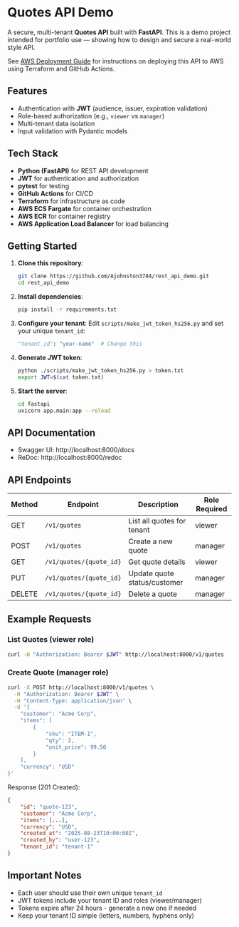 # Quotes API Demo

A secure, multi-tenant **Quotes API** built with **FastAPI**. This is a demo project intended for portfolio use — showing how to design and secure a real-world style API.

See [AWS Deployment Guide](docs/aws_deployment.md) for instructions on deploying this API to AWS using Terraform and GitHub Actions.

## Features
- Authentication with **JWT** (audience, issuer, expiration validation)
- Role-based authorization (e.g., `viewer` vs `manager`)
- Multi-tenant data isolation
- Input validation with Pydantic models

## Tech Stack
- **Python (FastAPI)** for REST API development
- **JWT** for authentication and authorization
- **pytest** for testing
- **GitHub Actions** for CI/CD
- **Terraform** for infrastructure as code
- **AWS ECS Fargate** for container orchestration
- **AWS ECR** for container registry
- **AWS Application Load Balancer** for load balancing

## Getting Started

1. **Clone this repository**:
   ```bash
   git clone https://github.com/Ajohnston3784/rest_api_demo.git
   cd rest_api_demo
   ```

2. **Install dependencies**:
   ```bash
   pip install -r requirements.txt
   ```

3. **Configure your tenant**:
   Edit `scripts/make_jwt_token_hs256.py` and set your unique `tenant_id`:
   ```python
   "tenant_id": "your-name"  # Change this
   ```

4. **Generate JWT token**:
   ```bash
   python ./scripts/make_jwt_token_hs256.py > token.txt
   export JWT=$(cat token.txt)
   ```

5. **Start the server**:
   ```bash
   cd fastapi
   uvicorn app.main:app --reload
   ```

## API Documentation
- Swagger UI: http://localhost:8000/docs
- ReDoc: http://localhost:8000/redoc

## API Endpoints

| Method | Endpoint | Description | Role Required |
|--------|----------|-------------|---------------|
| GET | `/v1/quotes` | List all quotes for tenant | viewer |
| POST | `/v1/quotes` | Create a new quote | manager |
| GET | `/v1/quotes/{quote_id}` | Get quote details | viewer |
| PUT | `/v1/quotes/{quote_id}` | Update quote status/customer | manager |
| DELETE | `/v1/quotes/{quote_id}` | Delete a quote | manager |

## Example Requests

### List Quotes (viewer role)
```bash
curl -H "Authorization: Bearer $JWT" http://localhost:8000/v1/quotes
```

### Create Quote (manager role)
```bash
curl -X POST http://localhost:8000/v1/quotes \
  -H "Authorization: Bearer $JWT" \
  -H "Content-Type: application/json" \
  -d '{
    "customer": "Acme Corp",
    "items": [
        {
            "sku": "ITEM-1",
            "qty": 2,
            "unit_price": 99.50
        }
    ],
    "currency": "USD"
}'
```

Response (201 Created):
```json
{
    "id": "quote-123",
    "customer": "Acme Corp",
    "items": [...],
    "currency": "USD",
    "created_at": "2025-08-23T10:00:00Z",
    "created_by": "user-123",
    "tenant_id": "tenant-1"
}
```

## Important Notes
- Each user should use their own unique `tenant_id`
- JWT tokens include your tenant ID and roles (viewer/manager)
- Tokens expire after 24 hours - generate a new one if needed
- Keep your tenant ID simple (letters, numbers, hyphens only)
